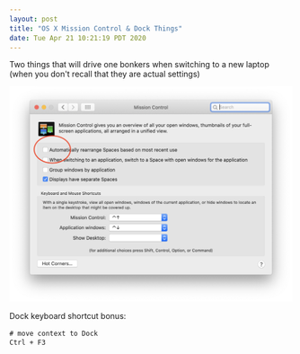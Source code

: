 ```yaml
---
layout: post
title: "OS X Mission Control & Dock Things"
date: Tue Apr 21 10:21:19 PDT 2020
---
```


Two things that will drive one bonkers when switching to a new laptop (when you don't recall that they are actual settings)

<img src="/images/mission-control.png">

Dock keyboard shortcut bonus:


```
# move context to Dock
Ctrl + F3
```

